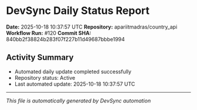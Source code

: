 # DevSync Daily Status Report

**Date:** 2025-10-18 10:37:57 UTC
**Repository:** apariitmadras/country_api
**Workflow Run:** #120
**Commit SHA:** 840bb2f38824b283f07f227b11d49687bbbe1994

## Activity Summary
- Automated daily update completed successfully
- Repository status: Active
- Last automated update: 2025-10-18 10:37:57 UTC

---
*This file is automatically generated by DevSync automation*
